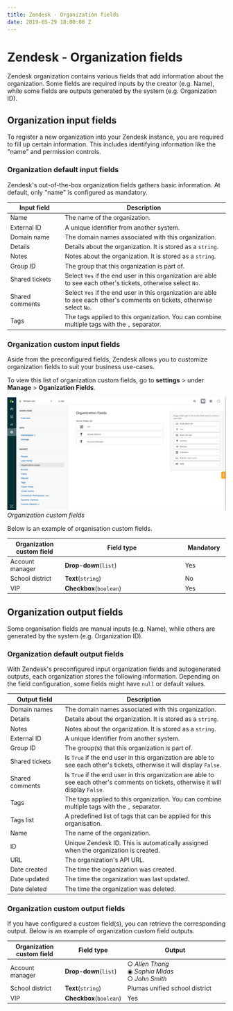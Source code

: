 ```yaml
---
title: Zendesk - Organization fields
date: 2019-05-29 18:00:00 Z
---
```


# Zendesk - Organization fields

Zendesk organization contains various fields that add information about the organization. Some fields are required inputs by the creator (e.g. Name), while some fields are outputs generated by the system (e.g. Organization ID).

## Organization input fields

To register a new organization into your Zendesk instance, you are required to fill up certain information. This includes identifying information like the "name" and permission controls.

### Organization default input fields

Zendesk's out-of-the-box organization fields gathers basic information. At default, only "name" is configured as mandatory.

<table class="unchanged rich-diff-level-one">
  <thead>
    <tr>
        <th width='25%'>Input field</th>
        <th>Description</th>
    </tr>
  </thead>
  <tbody>
    <tr>
      <td>Name</td>
      <td>
        The name of the organization.
      </td>
    </tr>
    <tr>
      <td>External ID</td>
      <td>
        A unique identifier from another system.
      </td>
    </tr>
    <tr>
      <td>Domain name</td>
      <td>
        The domain names associated with this organization.
      </td>
    </tr>
    <tr>
      <td>Details</td>
      <td>
        Details about the organization. It is stored as a <code>string</code>.
      </td>
    </tr>
    <tr>
      <td>Notes</td>
      <td>
        Notes about the organization. It is stored as a <code>string</code>.
      </td>
    </tr>
    <tr>
      <td>Group ID</td>
      <td>
        The group that this organization is part of.
      </td>
    </tr>
    <tr>
      <td>Shared tickets</td>
      <td>
        Select <code>Yes</code> if the end user in this organization are able to see each other's tickets, otherwise select <code>No</code>.
      </td>
    </tr>
    <tr>
      <td>Shared comments</td>
      <td>
        Select <code>Yes</code> if the end user in this organization are able to see each other's comments on tickets, otherwise select <code>No</code>.
      </td>
    </tr>
    <tr>
      <td>Tags</td>
      <td>
        The tags applied to this organization. You can combine multiple tags with the <code>,</code> separator.
      </td>
    </tr>
  </tbody>
</table>

### Organization custom input fields

Aside from the preconfigured fields, Zendesk allows you to customize organization fields to suit your business use-cases.

To view this list of organization custom fields, go to **settings** > under **Manage** > **Oganization Fields**.

![Organization custom fields](/assets/images/connectors/zendesk/organization-fields.png)
*Organization custom fields*

Below is an example of organisation custom fields.

<table class="unchanged rich-diff-level-one">
  <thead>
    <tr>
        <th width='25%'>Organization custom field</th>
        <th>Field type</th>
        <th width='20%'>Mandatory</th>
    </tr>
  </thead>
  <tbody>
    <tr>
      <td>Account manager</td>
      <td><b>Drop-down</b>(<code>list</code>)</td>
      <td>Yes</td>
    </tr>
    </tr>
    <tr>
      <td>School district</td>
      <td><b>Text</b>(<code>string</code>)</td>
      <td>No</td>
    </tr>
    <tr>
      <td>VIP</td>
      <td><b>Checkbox</b>(<code>boolean</code>)</td>
      <td>Yes</td>
    </tr>
  </tbody>
</table>

## Organization output fields

Some organisation fields are manual inputs (e.g. Name), while others are generated by the system (e.g. Organization ID).

### Organization default output fields

With Zendesk's preconfigured input organization fields and autogenerated outputs, each organization stores the following information. Depending on the field configuration, some fields might have `null` or default values.


<table class="unchanged rich-diff-level-one">
  <thead>
    <tr>
        <th width='25%'>Output field</th>
        <th>Description</th>
    </tr>
  </thead>
  <tbody>
    <tr>
      <td>Domain names</td>
      <td>
        The domain names associated with this organization.
      </td>
    </tr>
    <tr>
      <td>Details</td>
      <td>
        Details about the organization. It is stored as a <code>string</code>.
      </td>
    </tr>
    <tr>
      <td>Notes</td>
      <td>
        Notes about the organization. It is stored as a <code>string</code>.
      </td>
    </tr>
    <tr>
      <td>External ID</td>
      <td>
        A unique identifier from another system.
      </td>
    </tr>
    <tr>
      <td>Group ID</td>
      <td>
        The group(s) that this organization is part of.
      </td>
    </tr>
    <tr>
      <td>Shared tickets</td>
      <td>
        Is <code>True</code> if the end user in this organization are able to see each other's tickets, otherwise it will display <code>False</code>.
      </td>
    </tr>
    <tr>
      <td>Shared comments</td>
      <td>
        Is <code>True</code> if the end user in this organization are able to see each other's comments on tickets, otherwise it will display <code>False</code>.
      </td>
    </tr>
    <tr>
      <td>Tags</td>
      <td>
        The tags applied to this organization. You can combine multiple tags with the <code>,</code> separator.
      </td>
    </tr>
    <tr>
      <td>Tags list</td>
      <td>
        A predefined list of tags that can be applied for this organisation.
      </td>
    </tr>
    <tr>
      <td>Name</td>
      <td>
        The name of the organization.
      </td>
    </tr>
    <tr>
      <td>ID</td>
      <td>
        Unique Zendesk ID. This is automatically assigned when the organization is created.
      </td>
    </tr>
    <tr>
      <td>URL</td>
      <td>
        The organization's API URL.
      </td>
    </tr>
    <tr>
      <td>Date created</td>
      <td>
        The time the organization was created.
      </td>
    </tr>
    <tr>
      <td>Date updated</td>
      <td>
        The time the organization was last updated.
      </td>
    </tr>
    <tr>
      <td>Date deleted</td>
      <td>
        The time the organization was deleted.
      </td>
    </tr>
  </tbody>
</table>

### Organization custom output fields

If you have configured a custom field(s), you can retrieve the corresponding output. Below is an example of organization custom field outputs.

<table class="unchanged rich-diff-level-one">
  <thead>
    <tr>
        <th width='25%'>Organization custom field</th>
        <th width="25%">Field type</th>
        <th>Output</th>
    </tr>
  </thead>
  <tbody>
    <tr>
      <td>Account manager</td>
      <td><b>Drop-down</b>(<code>list</code>)</td>
      <td>
      &#9675 <i>Allen Thong</i><br>
      &#9673 <i>Sophia Midas</i><br>
      &#9675 <i>John Smith</i><br>
      </td>
    </tr>
    </tr>
    <tr>
      <td>School district</td>
      <td><b>Text</b>(<code>string</code>)</td>
      <td>Plumas unified school district</td>
    </tr>
    <tr>
      <td>VIP</td>
      <td><b>Checkbox</b>(<code>boolean</code>)</td>
      <td>Yes</td>
    </tr>
  </tbody>
</table>
